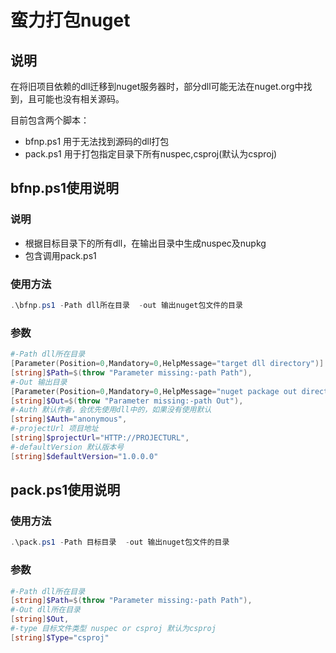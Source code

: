 # 蛮力打包nuget

## 说明

在将旧项目依赖的dll迁移到nuget服务器时，部分dll可能无法在nuget.org中找到，且可能也没有相关源码。

目前包含两个脚本：
* bfnp.ps1 用于无法找到源码的dll打包
* pack.ps1 用于打包指定目录下所有nuspec,csproj(默认为csproj)

## bfnp.ps1使用说明

### 说明

* 根据目标目录下的所有dll，在输出目录中生成nuspec及nupkg
* 包含调用pack.ps1

### 使用方法

	
```PowerShell
.\bfnp.ps1 -Path dll所在目录  -out 输出nuget包文件的目录
```

### 参数

    
```PowerShell
#-Path dll所在目录
[Parameter(Position=0,Mandatory=0,HelpMessage="target dll directory")]
[string]$Path=$(throw "Parameter missing:-path Path"),
#-Out 输出目录
[Parameter(Position=0,Mandatory=0,HelpMessage="nuget package out directory")]
[string]$Out=$(throw "Parameter missing:-path Out"),
#-Auth 默认作者，会优先使用dll中的，如果没有使用默认
[string]$Auth="anonymous",
#-projectUrl 项目地址
[string]$projectUrl="HTTP://PROJECTURL",
#-defaultVersion 默认版本号
[string]$defaultVersion="1.0.0.0"
```
	
## pack.ps1使用说明

### 使用方法


```PowerShell
.\pack.ps1 -Path 目标目录  -out 输出nuget包文件的目录
```

### 参数

```PowerShell
#-Path dll所在目录
[string]$Path=$(throw "Parameter missing:-path Path"),
#-Out dll所在目录
[string]$Out,
#-type 目标文件类型 nuspec or csproj 默认为csproj
[string]$Type="csproj"
```
